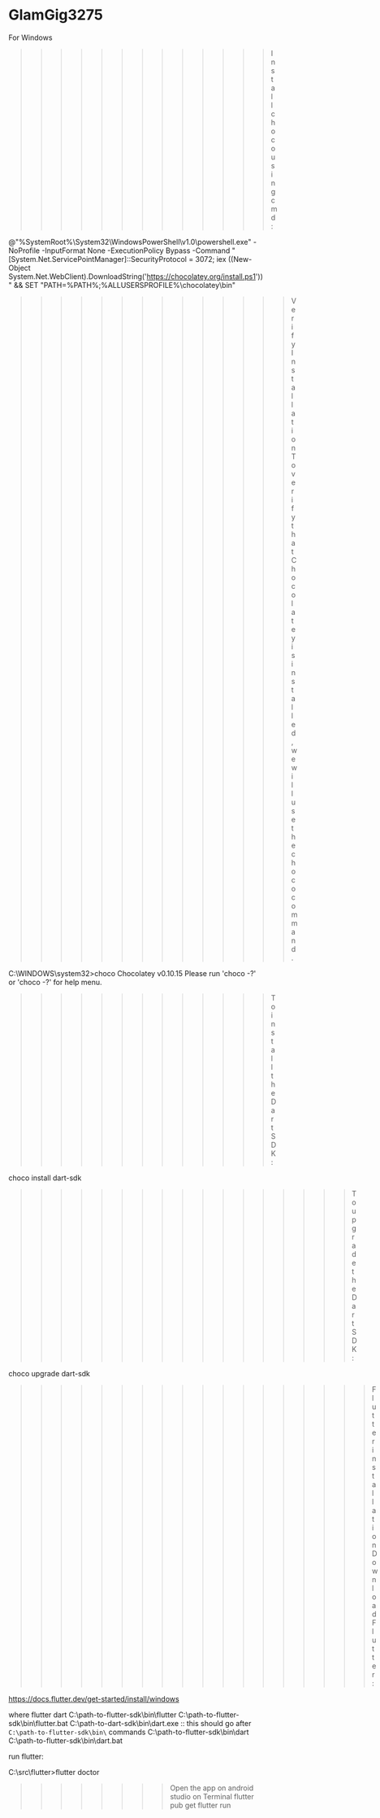 # GlamGig3275

For Windows

>>>>>>>>>>>>>Install choco using cmd:

@"%SystemRoot%\System32\WindowsPowerShell\v1.0\powershell.exe" -NoProfile -InputFormat None -ExecutionPolicy Bypass -Command " [System.Net.ServicePointManager]::SecurityProtocol = 3072; iex ((New-Object System.Net.WebClient).DownloadString('https://chocolatey.org/install.ps1'))" && SET "PATH=%PATH%;%ALLUSERSPROFILE%\chocolatey\bin"

>>>>>>>>>>>>>>Verify Installation
To verify that Chocolatey is installed, we will use the choco command.

C:\WINDOWS\system32>choco
 Chocolatey v0.10.15
 Please run 'choco -?' or 'choco  -?' for help menu.

 >>>>>>>>>>>>>To install the Dart SDK:

 choco install dart-sdk
 
>>>>>>>>>>>>>>>>>To upgrade the Dart SDK:

 choco upgrade dart-sdk

 >>>>>>>>>>>>>>>>>> Flutter installation
Download Flutter:

https://docs.flutter.dev/get-started/install/windows

where flutter dart
  C:\path-to-flutter-sdk\bin\flutter
  C:\path-to-flutter-sdk\bin\flutter.bat
  C:\path-to-dart-sdk\bin\dart.exe        :: this should go after `C:\path-to-flutter-sdk\bin\` commands
  C:\path-to-flutter-sdk\bin\dart
  C:\path-to-flutter-sdk\bin\dart.bat

run flutter:

C:\src\flutter>flutter doctor

>>>>>>>> Open the app on android studio
>>>>>>>> on Terminal
flutter pub get
flutter run
